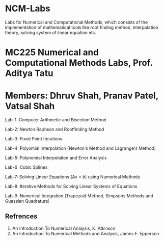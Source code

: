 # NCM-Labs
Labs for Numerical and Computational Methods, which consists of the implementation of mathematical tools like root finding method, interpolation theory, solving system of linear equation etc.
# MC225 Numerical and Computational Methods Labs, Prof. Aditya Tatu

# Members: Dhruv Shah, Pranav Patel, Vatsal Shah

Lab-1: Computer Arithmetic and Bisection Method

Lab-2: Newton Raphson and Rootfinding Method

Lab-3: Fixed Point Iterations

Lab-4: Polyomial Interpolation (Newton's Method and Lagrange's Method)

Lab-5: Polynomial Interpolation and Error Analysis 

Lab-6: Cubic Splines

Lab-7: Solving Linear Equations (Ax = b) using Numerical Methods

Lab-8: Iterative Methods for Solving Linear Systems of Equations

Lab-9: Numerical Integration (Trapezoid Method, Simpsons Methods and Guassian Quadrature)

## Refrences
1. An Introduction To Numerical Analysis, K. Atkinson
2. An Introduction To Numerical Methods and Analysis, James F. Epperson
